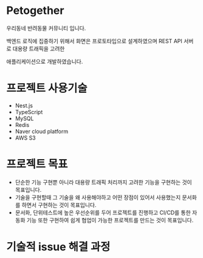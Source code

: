 # Petogether
우리동네 반려동물 커뮤니티 입니다.

백엔드 로직에 집중하기 위해서 화면은 프로토타입으로 설계하였으며 REST API 서버로 대용량 트래픽을 고려한

애플리케이션으로 개발하였습니다.

# 프로젝트 사용기술

- Nest.js
- TypeScript
- MySQL
- Redis
- Naver cloud platform
- AWS S3

# 프로젝트 목표

- 단순한 기능 구현뿐 아니라 대용량 트래픽 처리까지 고려한 기능을 구현하는 것이 목표입니다.
- 기술을 구현할때 그 기술을 왜 사용해야하고 어떤 장점이 있어서 사용했는지 문서화를 하면서 구현하는 것이 목표입니다.
- 문서화, 단위테스트에 높은 우선순위를 두어 프로젝트를 진행하고 CI/CD를 통한 자동화 기능 또한 구현하여 쉽게 협업이 가능한 프로젝트를 만드는 것이 목표입니다.

# 기술적 issue 해결 과정
